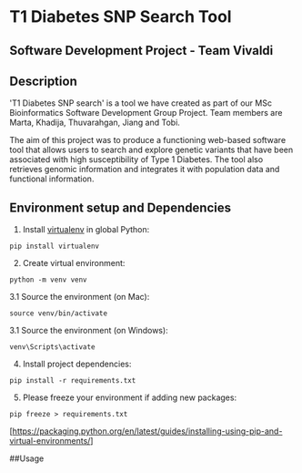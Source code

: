 # T1 Diabetes SNP Search Tool
##  Software Development Project - Team Vivaldi

## Description
'T1 Diabetes SNP search' is a tool we have created as part of our MSc Bioinformatics Software Development Group Project. 
Team members are Marta, Khadija, Thuvarahgan, Jiang and Tobi. 

The aim of this project was to produce a functioning web-based software tool that allows users to search and explore genetic variants that have been associated with high susceptibility of Type 1 Diabetes. The tool also retrieves genomic information and integrates it with population data and functional information.





## Environment setup and Dependencies

1. Install [virtualenv](https://pypi.org/project/virtualenv/) in global Python:

```shell
pip install virtualenv
```

2. Create virtual environment:

```shell
python -m venv venv
```

3.1 Source the environment (on Mac):
```shell
source venv/bin/activate
```

3.1 Source the environment (on Windows):
```shell
venv\Scripts\activate
```

4. Install project dependencies:

```shell
pip install -r requirements.txt
```

5. Please freeze your environment if adding new packages:

```shell
pip freeze > requirements.txt
``` 

[https://packaging.python.org/en/latest/guides/installing-using-pip-and-virtual-environments/]

##Usage




